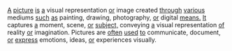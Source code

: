 [A](./a.md) [picture](./picture.md) [is](./is.md) [a](./a.md) visual representation [or](./or.md) image created [through](./through.md) [various](./various.md) mediums [such](./such.md) [as](./as.md) painting, drawing, photography, [or](./or.md) digital [means.](./means.md) [It](./it.md) captures [a](./a.md) moment, scene, [or](./or.md) [subject,](./subject.md) conveying [a](./a.md) visual representation [of](./of.md) reality [or](./or.md) imagination. Pictures are [often](./often.md) [used](./used.md) [to](./to.md) communicate, document, [or](./or.md) [express](./express.md) emotions, ideas, [or](./or.md) experiences visually.